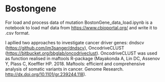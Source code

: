 # Bostongene
For load and process data of mutation
BostonGene_data_load.ipynb is a notebook to load maf data from https://www.cbioportal.org/ and write it to .csv format. 

I apllied two approaches to investigate cancer driver genes: dndscv (https://github.com/im3sanger/dndscv), OncodriveCLUST (https://bitbucket.org/bbglab/oncodriveclust). OncodriveCLUST was used as function realised in maftools R-package (Mayakonda A, Lin DC, Assenov Y, Plass C, Koeffler HP. 2018. Maftools: efficient and comprehensive analysis of somatic variants in cancer. Genome Research. http://dx.doi.org/10.1101/gr.239244.118). 
